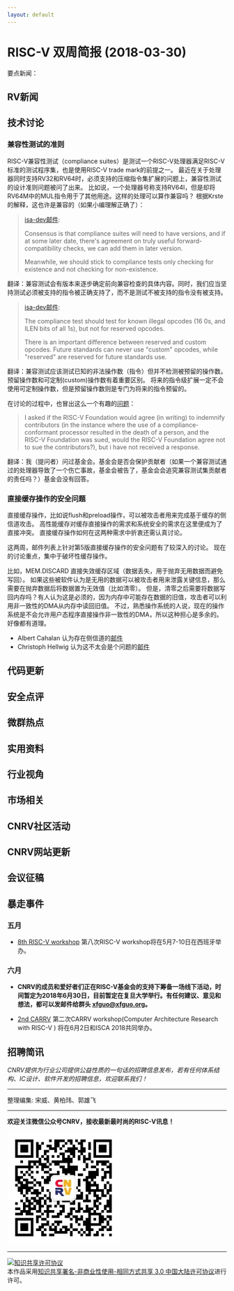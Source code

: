 ```yaml
---
layout: default
---
```


# RISC-V 双周简报 (2018-03-30)

要点新闻：


## RV新闻


## 技术讨论

### 兼容性测试的准则

RISC-V兼容性测试（compliance suites）是测试一个RISC-V处理器满足RISC-V标准的测试程序集，也是使用RISC-V trade mark的前提之一。
最近在关于处理器同时支持RV32和RV64时，必须支持的压缩指令集扩展的问题上，兼容性测试的设计准则问题被问了出来。
比如说，一个处理器号称支持RV64I，但是却将RV64M中的MUL指令用于了其他用途。这样的处理可以算作兼容吗？
根据Krste的解释，这也许是兼容的（如果小编理解正确了）：

> [isa-dev邮件](https://groups.google.com/a/groups.riscv.org/d/msg/isa-dev/z0I1IvQJOwM/idwYffZPCwAJ):
>
> Consensus is that compliance suites will need to have versions, and if
> at some later date, there's agreement on truly useful
> forward-compatibility checks, we can add them in later version.
>
> Meanwhile, we should stick to compliance tests only checking for
> existence and not checking for non-existence.

翻译：兼容测试会有版本来逐步确定前向兼容检查的具体内容。同时，我们应当坚持测试必须被支持的指令被正确支持了，而不是测试不被支持的指令没有被支持。

> [isa-dev邮件](https://groups.google.com/a/groups.riscv.org/d/msg/isa-dev/z0I1IvQJOwM/1tFUF4dHCwAJ):
>
> The compliance test should test for known illegal opcodes (16 0s, and
> ILEN bits of all 1s), but not for reserved opcodes.
>
> There is an important difference between reserved and custom opcodes.
> Future standards can never use "custom" opcodes, while "reserved" are
> reserved for future standards use.

翻译：兼容测试应该测试已知的非法操作数（指令）但并不检测被预留的操作数。预留操作数和可定制(custom)操作数有着重要区别。
将来的指令级扩展一定不会使用可定制操作数，但是预留操作数则是专门为将来的指令预留的。

在讨论的过程中，也冒出这么一个有趣的[问题](https://groups.google.com/a/groups.riscv.org/d/msg/isa-dev/z0I1IvQJOwM/7lO2_QVUCwAJ)：

> I asked if the RISC-V Foundation would agree (in
> writing) to indemnify contributors (in the instance where the use of a
> compliance-conformant processor resulted in the death of a person, and
> the RISC-V Foundation was sued, would the RISC-V Foundation agree not
> to sue the contributors?), but i have not received a response.

翻译：我（提问者）问过基金会。基金会是否会保护贡献者（如果一个兼容测试通过的处理器导致了一个伤亡事故，基金会被告了，基金会会追究兼容测试集贡献者的责任吗？）基金会没有回答。

### 直接缓存操作的安全问题

直接缓存操作，比如说flush和preload操作，可以被攻击者用来完成基于缓存的侧信道攻击。
高性能缓存对缓存直接操作的需求和系统安全的需求在这里便成为了直接冲突。
直接缓存操作如何在这两种需求中折衷还需认真讨论。

这两周，邮件列表上针对第5版直接缓存操作的安全问题有了较深入的讨论。
现在的讨论重点，集中于破坏性缓存操作。

比如，MEM.DISCARD 直接失效缓存区域（数据丢失，用于抛弃无用数据而避免写回）。
如果这些被软件认为是无用的数据可以被攻击者用来泄露关键信息，那么需要在抛弃数据后将数据置为无效值（比如清零）。
但是，清零之后需要将数据写回内存吗？有人认为这是必须的，因为内存中可能存在数据的旧值，攻击者可以利用非一致性的DMA从内存中读回旧值。
不过，熟悉操作系统的人说，现在的操作系统是不会允许用户态程序直接操作非一致性的DMA，所以这种担心是多余的。
好像都有道理。

- Albert Cahalan 认为存在侧信道的[邮件](https://groups.google.com/a/groups.riscv.org/d/msg/isa-dev/4skJJjphi60/6wCF1wJzAgAJ)
- Christoph Hellwig 认为这不太会是个问题的[邮件](https://groups.google.com/a/groups.riscv.org/d/msg/isa-dev/4skJJjphi60/rCxveBknAwAJ)


## 代码更新

## 安全点评

## 微群热点

## 实用资料

## 行业视角

## 市场相关


## CNRV社区活动

## CNRV网站更新

## 会议征稿


## 暴走事件

### 五月

+ [8th RISC-V workshop](https://riscv.org/workshops/) 第八次RISC-V workshop将在5月7-10日在西班牙举办。

### 六月

+ **CNRV的成员和爱好者们正在RISC-V基金会的支持下筹备一场线下活动，时间暂定为2018年6月30日，目前暂定在复旦大学举行。有任何建议、意见和想法，都可以发邮件给群头 [<xfguo@xfguo.org>](mailto:xfguo@xfguo.org)。**

+ [2nd CARRV](https://carrv.github.io/) 第二次CARRV workshop(Computer Architecture Research with RISC-V ) 将在6月2日和ISCA 2018共同举办。


## 招聘简讯

_CNRV提供为行业公司提供公益性质的一句话的招聘信息发布，若有任何体系结构、IC设计、软件开发的招聘信息，欢迎联系我们！_

----

整理编集: 宋威、黄柏玮、郭雄飞


----

**欢迎关注微信公众号CNRV，接收最新最时尚的RISC-V讯息！**

![CNRV微信公众号](/assets/images/cnrv_qr.png)

----

<a rel="license" href="http://creativecommons.org/licenses/by-nc-sa/3.0/cn/"><img alt="知识共享许可协议" style="border-width:0" src="https://i.creativecommons.org/l/by-nc-sa/3.0/cn/80x15.png" /></a><br />本作品采用<a rel="license" href="http://creativecommons.org/licenses/by-nc-sa/3.0/cn/">知识共享署名-非商业性使用-相同方式共享 3.0 中国大陆许可协议</a>进行许可。

